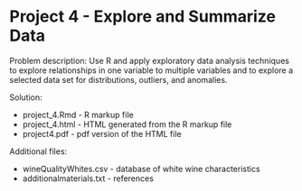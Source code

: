 # Project 4 - Explore and Summarize Data

Problem description: Use R and apply exploratory data analysis techniques to explore relationships in one variable to multiple variables and to explore a selected data set for distributions, outliers, and anomalies.

Solution:

* project_4.Rmd - R markup file 
* project_4.html - HTML generated from the R markup file
* project4.pdf - pdf version of the HTML file

Additional files:

* wineQualityWhites.csv - database of white wine characteristics
* additionalmaterials.txt - references
